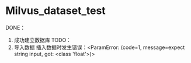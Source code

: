 # Milvus_dataset_test
DONE：
  1. 成功建立数据库
TODO：
  1. 导入数据
     插入数据时发生错误：<ParamError: (code=1, message=expect string input, got: <class 'float'>)>
